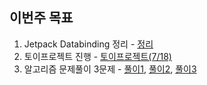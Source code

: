 ## 이번주 목표

1. Jetpack Databinding 정리 - [정리](https://github.com/beomjo/android-study/blob/main/summary/jetpack/databinding.md)
2. 토이프로젝트 진행 - [토이프로젝트(7/18)](https://user-images.githubusercontent.com/39984656/111060894-90665400-84e3-11eb-8023-af79ba9c718e.png)
3. 알고리즘 문제풀이 3문제 - [풀이1](https://github.com/beomjo/algorithm-study/commit/2927f0207bb85c7dce70681a1aecef2d41903a2d), [풀이2](https://github.com/beomjo/algorithm-study/commit/201d262b42354a89703765813faec885f4e7c603), [풀이3](https://github.com/beomjo/algorithm-study/commit/84ff043e04486adc457340873afd4aac6e3aa44c)